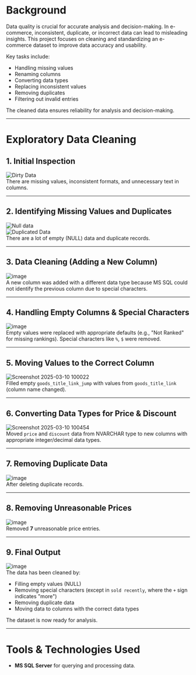 # **Background**
Data quality is crucial for accurate analysis and decision-making. In e-commerce, inconsistent, duplicate, or incorrect data can lead to misleading insights. This project focuses on cleaning and standardizing an e-commerce dataset to improve data accuracy and usability. 

Key tasks include:
- Handling missing values
- Renaming columns
- Converting data types
- Replacing inconsistent values
- Removing duplicates
- Filtering out invalid entries  

The cleaned data ensures reliability for analysis and decision-making.

---

# **Exploratory Data Cleaning**

## **1. Initial Inspection**
![Dirty Data](https://github.com/user-attachments/assets/6ab12459-8757-474a-9618-e4e366a766ea)  
There are missing values, inconsistent formats, and unnecessary text in columns.

---

## **2. Identifying Missing Values and Duplicates**
![Null data](https://github.com/user-attachments/assets/e0883f8e-db21-46d9-9f5e-46530ee55af6)  
![Duplicated Data](https://github.com/user-attachments/assets/cd012374-6ed0-4771-83bb-8114f53556fe)  
There are a lot of empty (NULL) data and duplicate records.

---

## **3. Data Cleaning (Adding a New Column)**
![image](https://github.com/user-attachments/assets/bc28e0fc-92b4-44b5-9194-8e24f8d32766)  
A new column was added with a different data type because MS SQL could not identify the previous column due to special characters.

---

## **4. Handling Empty Columns & Special Characters**
![image](https://github.com/user-attachments/assets/27a185bc-aabf-439a-b940-ca4f161e4791)  
Empty values were replaced with appropriate defaults (e.g., "Not Ranked" for missing rankings). Special characters like `%`, `$` were removed.

---

## **5. Moving Values to the Correct Column**
![Screenshot 2025-03-10 100022](https://github.com/user-attachments/assets/bb76f34d-7c54-4d50-8d51-b65ef748c263)  
Filled empty `goods_title_link_jump` with values from `goods_title_link` (column name changed).

---

## **6. Converting Data Types for Price & Discount**
![Screenshot 2025-03-10 100454](https://github.com/user-attachments/assets/9e5efecf-22a2-4a03-a299-ff0dbe2d861c)  
Moved `price` and `discount` data from NVARCHAR type to new columns with appropriate integer/decimal data types.

---

## **7. Removing Duplicate Data**
![image](https://github.com/user-attachments/assets/5914a487-dfef-4800-b597-3052c708698e)  
After deleting duplicate records.

---

## **8. Removing Unreasonable Prices**
![image](https://github.com/user-attachments/assets/75521807-76ec-4d0f-9543-0234326e845a)  
Removed **7** unreasonable price entries.

---

## **9. Final Output**
![image](https://github.com/user-attachments/assets/47bd2061-ba82-4e89-b2c0-7634d2b17f98)  
The data has been cleaned by:
- Filling empty values (NULL)
- Removing special characters (except in `sold recently`, where the `+` sign indicates "more")
- Removing duplicate data
- Moving data to columns with the correct data types  

The dataset is now ready for analysis.

---

# **Tools & Technologies Used**
- **MS SQL Server** for querying and processing data.
